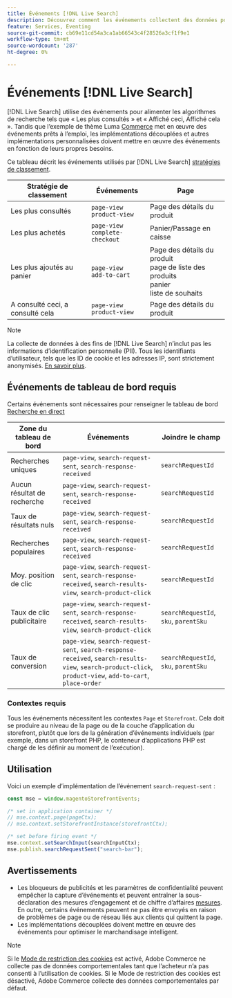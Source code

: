 ```yaml
---
title: Événements [!DNL Live Search]
description: Découvrez comment les événements collectent des données pour  [!DNL Live Search].
feature: Services, Eventing
source-git-commit: cb69e11cd54a3ca1ab66543c4f28526a3cf1f9e1
workflow-type: tm+mt
source-wordcount: '287'
ht-degree: 0%

---
```


# Événements [!DNL Live Search]

[!DNL Live Search] utilise des événements pour alimenter les algorithmes de recherche tels que « Les plus consultés » et « Affiché ceci, Affiché cela ». Tandis que l’exemple de thème Luma [Commerce](https://experienceleague.adobe.com/en/docs/commerce-admin/content-design/design/themes/themes#the-default-theme) met en œuvre des événements prêts à l’emploi, les implémentations découplées et autres implémentations personnalisées doivent mettre en œuvre des événements en fonction de leurs propres besoins.

Ce tableau décrit les événements utilisés par [!DNL Live Search] [stratégies de classement](rules-add.md#intelligent-ranking).

| Stratégie de classement | Événements | Page |
| --- | --- | --- |
| Les plus consultés | `page-view`<br>`product-view` | Page des détails du produit |
| Les plus achetés | `page-view`<br>`complete-checkout` | Panier/Passage en caisse |
| Les plus ajoutés au panier | `page-view`<br>`add-to-cart` | Page des détails du produit<br>page de liste des produits<br>panier<br>liste de souhaits |
| A consulté ceci, a consulté cela | `page-view`<br>`product-view` | Page des détails du produit |

>[!NOTE]
>
>La collecte de données à des fins de [!DNL Live Search] n’inclut pas les informations d’identification personnelle (PII). Tous les identifiants d’utilisateur, tels que les ID de cookie et les adresses IP, sont strictement anonymisés. [En savoir plus](https://www.adobe.com/privacy/experience-cloud.html).

## Événements de tableau de bord requis

Certains événements sont nécessaires pour renseigner le tableau de bord [Recherche en direct](performance.md)

| Zone du tableau de bord | Événements | Joindre le champ |
| ------------------- | ------------- | ---------- |
| Recherches uniques | `page-view`, `search-request-sent`, `search-response-received` | `searchRequestId` |
| Aucun résultat de recherche | `page-view`, `search-request-sent`, `search-response-received` | `searchRequestId` |
| Taux de résultats nuls | `page-view`, `search-request-sent`, `search-response-received` | `searchRequestId` |
| Recherches populaires | `page-view`, `search-request-sent`, `search-response-received` | `searchRequestId` |
| Moy. position de clic | `page-view`, `search-request-sent`, `search-response-received`, `search-results-view`, `search-product-click` | `searchRequestId` |
| Taux de clic publicitaire | `page-view`, `search-request-sent`, `search-response-received`, `search-results-view`, `search-product-click` | `searchRequestId`, `sku`, `parentSku` |
| Taux de conversion | `page-view`, `search-request-sent`, `search-response-received`, `search-results-view`, `search-product-click`, `product-view`, `add-to-cart`, `place-order` | `searchRequestId`, `sku`, `parentSku` |

### Contextes requis

Tous les événements nécessitent les contextes `Page` et `Storefront`. Cela doit se produire au niveau de la page ou de la couche d’application du storefront, plutôt que lors de la génération d’événements individuels (par exemple, dans un storefront PHP, le conteneur d’applications PHP est chargé de les définir au moment de l’exécution).

## Utilisation

Voici un exemple d’implémentation de l’événement `search-request-sent` :

```javascript
const mse = window.magentoStorefrontEvents;

/* set in application container */
// mse.context.page(pageCtx);
// mse.context.setStorefrontInstance(storefrontCtx);

/* set before firing event */
mse.context.setSearchInput(searchInputCtx);
mse.publish.searchRequestSent("search-bar");
```

## Avertissements

- Les bloqueurs de publicités et les paramètres de confidentialité peuvent empêcher la capture d’événements et peuvent entraîner la sous-déclaration des mesures d’engagement et de chiffre d’affaires [mesures](performance.md). En outre, certains événements peuvent ne pas être envoyés en raison de problèmes de page ou de réseau liés aux clients qui quittent la page.
- Les implémentations découplées doivent mettre en œuvre des événements pour optimiser le marchandisage intelligent.

>[!NOTE]
>
>Si le [Mode de restriction des cookies](https://experienceleague.adobe.com/docs/commerce-admin/start/compliance/privacy/compliance-cookie-law.html) est activé, Adobe Commerce ne collecte pas de données comportementales tant que l’acheteur n’a pas consenti à l’utilisation de cookies. Si le Mode de restriction des cookies est désactivé, Adobe Commerce collecte des données comportementales par défaut.
